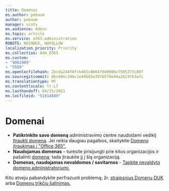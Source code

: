 ```yaml
---
title: Domenai
ms.author: pebaum
author: pebaum
manager: scotv
ms.audience: Admin
ms.topic: article
ms.service: o365-administration
ROBOTS: NOINDEX, NOFOLLOW
localization_priority: Priority
ms.collection: Adm_O365
ms.custom:
- "9002909"
- "5589"
ms.openlocfilehash: 2bcda244f8fcb465c8864fdd00dbc7505273c80f
ms.sourcegitcommit: 8bc60ec34bc1e40685e3976576e04a2623f63a7c
ms.translationtype: MT
ms.contentlocale: lt-LT
ms.lasthandoff: 04/15/2021
ms.locfileid: "51814849"
---
```

# <a name="domains"></a>Domenai

- **Patikrinkite savo domeną** administravimo centre naudodami vediklį [Įtraukti domeną](https://admin.microsoft.com/Adminportal#/Domains/Wizard). Jei reikia daugiau pagalbos, skaitykite [Domeno įtraukimas į "Office 365".](https://docs.microsoft.com/microsoft-365/admin/setup/add-domain?view=o365-worldwide)
- **Naudojamas domenas** – turėsite prisijungti prie kitos organizacijos ir pašalinti [domeną;](https://docs.microsoft.com/microsoft-365/admin/get-help-with-domains/remove-a-domain?view=o365-worldwide) tada įtraukite jį į šią organizaciją.
- **Domenas, naudojamas nevaldomos / savitarnos**  -  [Tapkite nevaldyto domeno administratoriumi.](https://docs.microsoft.com/azure/active-directory/users-groups-roles/domains-admin-takeover)

Kitu atveju pabandykite perfrazuoti problemą; žr. [straipsnius Domenų DUK](https://docs.microsoft.com/microsoft-365/admin/setup/domains-faq?view=o365-worldwide) arba [Domenų trikčių šalinimas.](https://docs.microsoft.com/microsoft-365/admin/get-help-with-domains/find-and-fix-issues?view=o365-worldwide)
